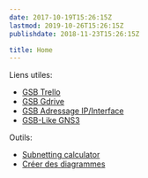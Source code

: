 ```yaml
---
date: 2017-10-19T15:26:15Z
lastmod: 2019-10-26T15:26:15Z
publishdate: 2018-11-23T15:26:15Z

title: Home
---
```


Liens utiles:
- [GSB Trello](https://trello.com/b/2mMyv2M9)
- [GSB Gdrive](https://drive.google.com/drive/folders/1nJBbetCI7EXHoj8pBtmvntHIhuKZGpdI?usp=sharing)
- [GSB Adressage IP/Interface](https://docs.google.com/spreadsheets/d/1ivqRhIszc4veoKZmCXfU5Y8Um4q_rQ7lHaY-grSesEw/edit?usp=sharing)
- [GSB-Like GNS3](https://github.com/Hugo-prod/GSB_GNS3)


Outils:
- [Subnetting calculator](https://www.calculator.net/ip-subnet-calculator.html)
- [Créer des diagrammes](https://app.creately.com)
